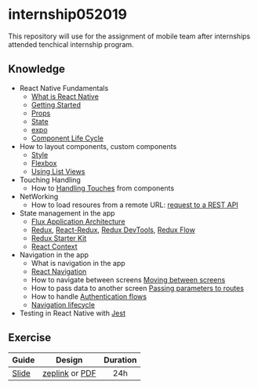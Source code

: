 # internship052019
This repository will use for the assignment of mobile team after internships attended tenchical internship program.
## Knowledge
- React Native Fundamentals
  - [What is React Native](https://facebook.github.io/react-native/)
  - [Getting Started](https://facebook.github.io/react-native/docs/getting-started.html)
  - [Props](https://facebook.github.io/react-native/docs/props)
  - [State](https://facebook.github.io/react-native/docs/state)
  - [expo](https://docs.expo.io/versions/latest/)
  - [Component Life Cycle](http://projects.wojtekmaj.pl/react-lifecycle-methods-diagram/)
- How to layout components, custom components
  - [Style](https://facebook.github.io/react-native/docs/style)
  - [Flexbox](https://facebook.github.io/react-native/docs/flexbox)
  - [Using List Views](https://facebook.github.io/react-native/docs/using-a-listview)
- Touching Handling
  - How to [Handling Touches](https://facebook.github.io/react-native/docs/handling-touches) from components
- NetWorking
  - How to load resoures from a remote URL: [request to a REST API](https://facebook.github.io/react-native/docs/network)
- State management in the app
  - [Flux Application Architecture](https://facebook.github.io/flux/)
  - [Redux](https://redux.js.org/), [React-Redux](https://react-redux.js.org/), [Redux DevTools](https://github.com/reduxjs/redux-devtools), [Redux Flow](https://github.com/LambdaSchool/Redux-Counter)
  - [Redux Starter Kit](https://redux-starter-kit.js.org/)
  - [React Context](https://reactjs.org/docs/context.html)
- Navigation in the app
  - What is navigation in the app
  - [React Navigation](https://reactnavigation.org/docs/en/getting-started.html)
  - How to navigate between screens [Moving between screens](https://reactnavigation.org/docs/en/navigating.html)
  - How to pass data to another screen [Passing parameters to routes](https://reactnavigation.org/docs/en/params.html)
  - How to handle [Authentication flows](https://reactnavigation.org/docs/en/auth-flow.html)
  - [Navigation lifecycle](https://reactnavigation.org/docs/en/navigation-lifecycle.html)
- Testing in React Native with [Jest](https://jestjs.io/docs/en/getting-started)


## Exercise
| Guide        | Design           | Duration  |
| -------------|:----------------:|:---------:|
| [Slide](https://docs.google.com/presentation/d/1H2n-_bVQ8Tx_5kR560uCWc3jBJpGuX4saH7qFbLKjiM/edit#slide=id.g5486ad5c5f_0_16)        | [zeplink](https://app.zeplin.io/project/5cf7238c7a42a545356ec498) or [PDF](https://apps.pycogroup.com/docs/download/attachments/89164310/uber-redesign-shadhin-arafat.pdf?version=1&modificationDate=1559730065897&api=v2)         | 24h  |
